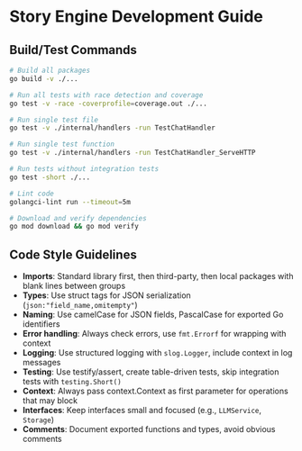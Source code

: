 # Story Engine Development Guide

## Build/Test Commands
```bash
# Build all packages
go build -v ./...

# Run all tests with race detection and coverage
go test -v -race -coverprofile=coverage.out ./...

# Run single test file
go test -v ./internal/handlers -run TestChatHandler

# Run single test function
go test -v ./internal/handlers -run TestChatHandler_ServeHTTP

# Run tests without integration tests
go test -short ./...

# Lint code
golangci-lint run --timeout=5m

# Download and verify dependencies
go mod download && go mod verify
```

## Code Style Guidelines
- **Imports**: Standard library first, then third-party, then local packages with blank lines between groups
- **Types**: Use struct tags for JSON serialization (`json:"field_name,omitempty"`)
- **Naming**: Use camelCase for JSON fields, PascalCase for exported Go identifiers
- **Error handling**: Always check errors, use `fmt.Errorf` for wrapping with context
- **Logging**: Use structured logging with `slog.Logger`, include context in log messages
- **Testing**: Use testify/assert, create table-driven tests, skip integration tests with `testing.Short()`
- **Context**: Always pass context.Context as first parameter for operations that may block
- **Interfaces**: Keep interfaces small and focused (e.g., `LLMService`, `Storage`)
- **Comments**: Document exported functions and types, avoid obvious comments